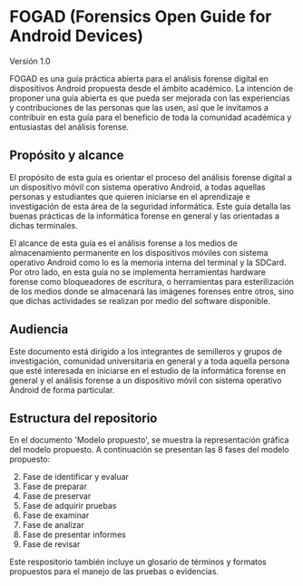 # FOGAD (Forensics Open Guide for Android Devices)
Versión 1.0

FOGAD es una guía práctica abierta para el análisis forense digital en dispositivos Android propuesta desde el ámbito académico. La intención de proponer una guía abierta es que pueda ser mejorada con las experiencias y contribuciones de las personas que las usen, así que le invitamos a contribuir en esta guía para el beneficio de toda la comunidad académica y entusiastas del análisis forense.



## Propósito y alcance

El propósito de esta guía es orientar el proceso del análisis forense digital a un dispositivo móvil con sistema operativo Android, a todas aquellas personas y estudiantes que quieren iniciarse en el aprendizaje e investigación de esta área de la seguridad informática. Este guía detalla las buenas prácticas de la informática forense en general y las orientadas a dichas terminales. 

El alcance de esta guía es el análisis forense a los medios de almacenamiento permanente en los dispositivos móviles con sistema operativo Android como lo es la memoria interna del terminal y la SDCard. Por otro lado, en esta guía no se implementa herramientas hardware forense como bloqueadores de escritura, o herramientas para esterilización de los medios donde se almacenará las imágenes forenses entre otros, sino que dichas actividades se realizan por medio del software disponible.



## Audiencia 

Este documento está dirigido a los integrantes de semilleros y grupos de investigación, comunidad universitaria en general y a toda aquella persona que esté interesada en iniciarse en el estudio de la informática forense en general y el análisis forense a un dispositivo móvil con sistema operativo Android de forma particular. 



## Estructura del repositorio

En el documento 'Modelo propuesto', se muestra la representación gráfica del modelo propuesto. A continuación se presentan las 8 fases del modelo propuesto:

2. Fase de identificar y evaluar
3. Fase de preparar
4. Fase de preservar
5. Fase de adquirir pruebas
6. Fase de examinar
7. Fase de analizar
8. Fase de presentar informes
9. Fase de revisar

Este respositorio también incluye un glosario de términos y formatos propuestos para el manejo de las pruebas o evidencias. 

